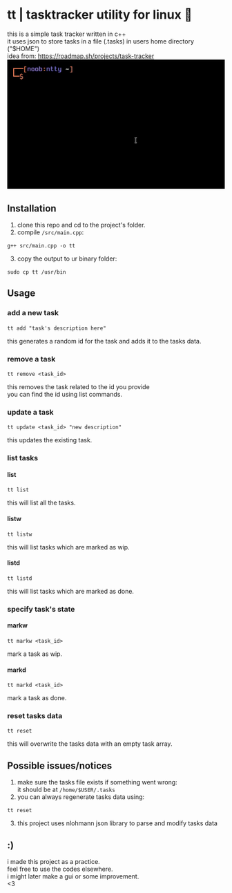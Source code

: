 # tt | tasktracker utility for linux 📝
this is a simple task tracker written in c++<br/> 
it uses json to store tasks in a file (.tasks) in users home directory ("$HOME")<br/>
idea from: https://roadmap.sh/projects/task-tracker <br/>
![usage](gif.gif)

## Installation
1. clone this repo and cd to the project's folder.
2. compile `/src/main.cpp`:<br/>
```
g++ src/main.cpp -o tt
```
3. copy the output to ur binary folder:<br/>
```
sudo cp tt /usr/bin
```
## Usage
### add a new task
```
tt add "task's description here"
```
this generates a random id for the task and adds it to the tasks data.

### remove a task
```
tt remove <task_id>
```
this removes the task related to the id you provide<br/>
you can find the id using list commands.

### update a task
```
tt update <task_id> "new description"
```
this updates the existing task.

### list tasks
#### list
```
tt list
```
this will list all the tasks.

#### listw
```
tt listw
```
this will list tasks which are marked as wip.

#### listd
```
tt listd
```
this will list tasks which are marked as done.

### specify task's state
#### markw
```
tt markw <task_id>
```
mark a task as wip.

#### markd
```
tt markd <task_id>
```
mark a task as done.

### reset tasks data
```
tt reset
```
this will overwrite the tasks data with an empty task array.

## Possible issues/notices
1. make sure the tasks file exists if something went wrong: <br/>
it should be at `/home/$USER/.tasks`
2. you can always regenerate tasks data using:
```
tt reset
```
3. this project uses nlohmann json library to parse and modify tasks data

## :)
i made this project as a practice.<br/>
feel free to use the codes elsewhere.<br/>
i might later make a gui or some improvement.<br/>
<3
